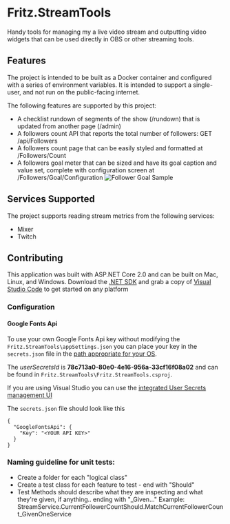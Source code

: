 # Fritz.StreamTools
Handy tools for managing my a live video stream and outputting video widgets that can be used directly in OBS or other streaming tools.

## Features

The project is intended to be built as a Docker container and configured with a series of environment variables.  It is intended to support a single-user, and not run on the public-facing internet.

The following features are supported by this project:

*  A checklist rundown of segments of the show (/rundown) that is updated from another page (/admin)
*  A followers count API that reports the total number of followers: GET /api/Followers
*  A followers count page that can be easily styled and formatted at /Followers/Count
*  A followers goal meter that can be sized and have its goal caption and value set, complete with configuration screen at /Followers/Goal/Configuration
![Follower Goal Sample](docs/images/FollowerGoalSample.PNG)

## Services Supported

The project supports reading stream metrics from the following services:

*  Mixer
*  Twitch

## Contributing

This application was built with ASP.NET Core 2.0 and can be built on Mac, Linux, and Windows.  Download the [.NET SDK](https://dot.net) and grab a copy of [Visual Studio Code](https://code.visualstudio.com) to get started on any platform

### Configuration

#### Google Fonts Api

To use your own Google Fonts Api key without modifying the `Fritz.StreamTools\appSettings.json` you can place your key in the `secrets.json` file in the [path appropriate for your OS](https://docs.microsoft.com/en-us/aspnet/core/security/app-secrets?view=aspnetcore-2.1&tabs=visual-studio#how-the-secret-manager-tool-works).

The *userSecretsId* is **78c713a0-80e0-4e16-956a-33cf16f08a02** and can be found in `Fritz.StreamTools\Fritz.StreamTools.csproj`.

If you are using Visual Studio you can use the [integrated User Secrets management UI](https://blogs.msdn.microsoft.com/mihansen/2017/09/10/managing-secrets-in-net-core-2-0-apps/)

The `secrets.json` file should look like this


    {
      "GoogleFontsApi": {
        "Key": "<YOUR API KEY>"
      }
    }


### Naming guideline for unit tests:
*  Create a folder for each "logical class"
*  Create a test class for each feature to test - end with "Should"
*  Test Methods should describe what they are inspecting and what they're given, if anything.. ending with "\_Given..."
Example: StreamService.CurrentFollowerCountShould.MatchCurrentFollowerCount_GivenOneService
